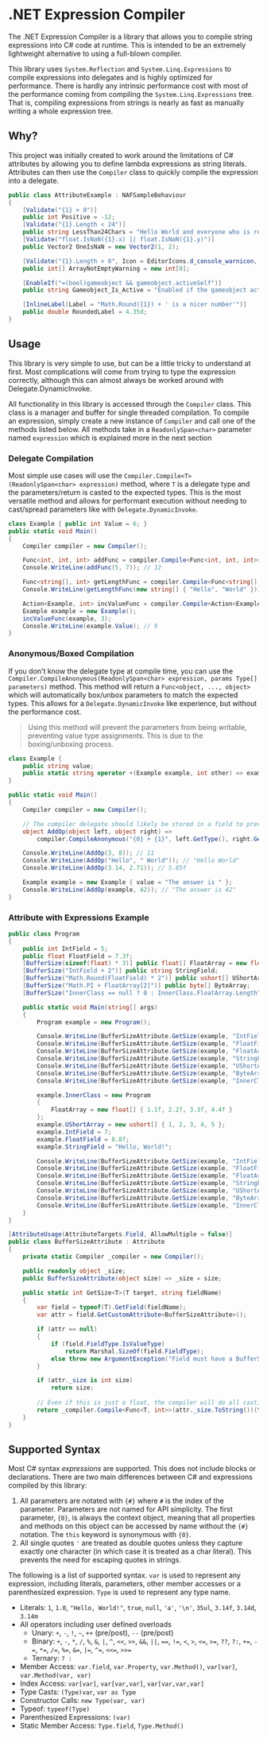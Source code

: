 .NET Expression Compiler
========================

The .NET Expression Compiler is a library that allows you to compile string expressions into C# code at runtime. This is intended to be an extremely lightweight alternative to using a full-blown compiler.

This library uses `System.Reflection` and `System.Linq.Expressions` to compile expressions into delegates and is highly optimized for performance. There is hardly any intrinsic performance cost with most of the performance coming from compiling the `System.Linq.Expressions` tree. That is, compiling expressions from strings is nearly as fast as manually writing a whole expression tree.

## Why?

This project was initially created to work around the limitations of C# attributes by allowing you to define lambda expressions as string literals. Attributes can then use the `Compiler` class to quickly compile the expression into a delegate.

```csharp
public class AttributeExample : NAFSampleBehaviour
{
	[Validate("{1} > 0")]
	public int Positive = -12;
	[Validate("{1}.Length < 24")]
	public string LessThan24Chars = "Hello World and everyone who is reading this!";
	[Validate("float.IsNaN({1}.x) || float.IsNaN({1}.y)")]
	public Vector2 OneIsNaN = new Vector2(1, 2);

	[Validate("{1}.Length > 0", Icon = EditorIcons.d_console_warnicon, Label = "Empty is Skipped!")]
	public int[] ArrayNotEmptyWarning = new int[0];

	[EnableIf("=(bool)gameobject && gameobject.activeSelf")]
	public string Gameobject_Is_Active = "Enabled if the gameobject active.";

	[InlineLabel(Label = "Math.Round({1}) + ' is a nicer number'")]
	public double RoundedLabel = 4.35d;
}
```


## Usage

This library is very simple to use, but can be a little tricky to understand at first. Most complications will come from trying to type the expression correctly, although this can almost always be worked around with Delegate.DynamicInvoke.

All functionality in this library is accessed through the `Compiler` class. This class is a manager and buffer for single threaded compilation. To compile an expression, simply create a new instance of `Compiler` and call one of the methods listed below. All methods take in a `ReadonlySpan<char>` parameter named `expression` which is explained more in the next section

### Delegate Compilation

Most simple use cases will use the `Compiler.Compile<T>(ReadonlySpan<char> expression)` method, where `T` is a delegate type and the parameters/return is casted to the expected types. This is the most versatile method and allows for performant execution without needing to cast/spread parameters like with `Delegate.DynamicInvoke`.

```csharp
class Example { public int Value = 6; }
public static void Main()
{
	Compiler compiler = new Compiler();

	Func<int, int, int> addFunc = compiler.Compile<Func<int, int, int>>("{0} + {1}");
	Console.WriteLine(addFunc(5, 7)); // 12

	Func<string[], int> getLengthFunc = compiler.Compile<Func<string[], int>>("Length");
	Console.WriteLine(getLengthFunc(new string[] { "Hello", "World" })); // 2

	Action<Example, int> incValueFunc = compiler.Compile<Action<Example, int>>("Value += {1}");
	Example example = new Example();
	incValueFunc(example, 3);
	Console.WriteLine(example.Value); // 9
}
```

### Anonymous/Boxed Compilation

If you don't know the delegate type at compile time, you can use the `Compiler.CompileAnonymous(ReadonlySpan<char> expression, params Type[] parameters)` method. This method will return a `Func<object, ..., object>` which will automatically box/unbox parameters to match the expected types. This allows for a `Delegate.DynamicInvoke` like experience, but without the performance cost.

> Using this method will prevent the parameters from being writable, preventing value type assignments. This is due to the boxing/unboxing process.

```csharp
class Example {
	public string value;
	public static string operator +(Example example, int other) => example.value + other.ToString();
}

public static void Main()
{
	Compiler compiler = new Compiler();

	// The compiler delegate should likely be stored in a field to prevent recompilation
	object AddOp(object left, object right) =>
		compiler.CompileAnonymous("{0} + {1}", left.GetType(), right.GetType())(left, right);

	Console.WriteLine(AddOp(3, 8)); // 11
	Console.WriteLine(AddOp("Hello", " World")); // "Hello World"
	Console.WriteLine(AddOp(3.14, 2.71)); // 5.85f

	Example example = new Example { value = "The answer is " };
	Console.WriteLine(AddOp(example, 42)); // "The answer is 42"
}
```

### Attribute with Expressions Example

```csharp
public class Program
{
	public int IntField = 5;
	public float FloatField = 7.3f;
	[BufferSize(sizeof(float) * 3)] public float[] FloatArray = new float[] { 1.1f, 2.2f, 3.3f };
	[BufferSize("IntField + 2")] public string StringField;
	[BufferSize("Math.Round(FloatField) * 2")] public ushort[] UShortArray;
	[BufferSize("Math.PI + FloatArray[2]")] public byte[] ByteArray;
	[BufferSize("InnerClass == null ? 0 : InnerClass.FloatArray.Length")] public Program InnerClass;

	public static void Main(string[] args)
	{
		Program example = new Program();

		Console.WriteLine(BufferSizeAttribute.GetSize(example, "IntField"));    // 4
		Console.WriteLine(BufferSizeAttribute.GetSize(example, "FloatField"));  // 4
		Console.WriteLine(BufferSizeAttribute.GetSize(example, "FloatArray"));  // 12
		Console.WriteLine(BufferSizeAttribute.GetSize(example, "StringField")); // 7
		Console.WriteLine(BufferSizeAttribute.GetSize(example, "UShortArray")); // 14
		Console.WriteLine(BufferSizeAttribute.GetSize(example, "ByteArray"));   // 6
		Console.WriteLine(BufferSizeAttribute.GetSize(example, "InnerClass"));  // 0

		example.InnerClass = new Program
		{
			FloatArray = new float[] { 1.1f, 2.2f, 3.3f, 4.4f }
		};
		example.UShortArray = new ushort[] { 1, 2, 3, 4, 5 };
		example.IntField = 7;
		example.FloatField = 8.8f;
		example.StringField = "Hello, World!";

		Console.WriteLine(BufferSizeAttribute.GetSize(example, "IntField"));    // 4
		Console.WriteLine(BufferSizeAttribute.GetSize(example, "FloatField"));  // 4
		Console.WriteLine(BufferSizeAttribute.GetSize(example, "FloatArray"));  // 12
		Console.WriteLine(BufferSizeAttribute.GetSize(example, "StringField")); // 9
		Console.WriteLine(BufferSizeAttribute.GetSize(example, "UShortArray")); // 18
		Console.WriteLine(BufferSizeAttribute.GetSize(example, "ByteArray"));   // 6
		Console.WriteLine(BufferSizeAttribute.GetSize(example, "InnerClass"));  // 4
	}
}

[AttributeUsage(AttributeTargets.Field, AllowMultiple = false)]
public class BufferSizeAttribute : Attribute
{
	private static Compiler _compiler = new Compiler();

	public readonly object _size;
	public BufferSizeAttribute(object size) => _size = size;

	public static int GetSize<T>(T target, string fieldName)
	{
		var field = typeof(T).GetField(fieldName);
		var attr = field.GetCustomAttribute<BufferSizeAttribute>();

		if (attr == null)
		{
			if (field.FieldType.IsValueType)
				return Marshal.SizeOf(field.FieldType);
			else throw new ArgumentException("Field must have a BufferSizeAttribute or be a value type.");
		}

		if (attr._size is int size)
			return size;
		
		// Even if this is just a float, the compiler will do all casting needed to get the size.
		return _compiler.Compile<Func<T, int>>(attr._size.ToString())(target);
	}
}
```

## Supported Syntax

Most C# syntax *expressions* are supported. This does not include blocks or declarations. There are two main differences between C# and expressions compiled by this library:

1. All parameters are notated with `{#}` where `#` is the index of the parameter. Parameters are not named for API simplicity. The first parameter, `{0}`, is always the context object, meaning that all properties and methods on this object can be accessed by name without the `{#}` notation. The `this` keyword is synonymous with `{0}`.
2. All single quotes `'` are treated as double quotes unless they capture exactly one character (in which case it is treated as a char literal). This prevents the need for escaping quotes in strings.

The following is a list of supported syntax. `var` is used to represent any expression, including literals, parameters, other member accesses or a parenthesized expression. `Type` is used to represent any type name.

- Literals: `1`, `1.0`, `"Hello, World!"`, `true`, `null`, `'a'`, `'\n'`, `35ul`, `3.14f`, `3.14d`, `3.14m`
- All operators including user defined overloads
	- Unary: `+`, `-`, `!`, `~`, `++` (pre/post), `--` (pre/post)
	- Binary: `+`, `-`, `*`, `/`, `%`, `&`, `|`, `^`, `<<`, `>>`, `&&`, `||`, `==`, `!=`, `<`, `>`, `<=`, `>=`, `??`, `?:`, `+=`, `-=`, `*=`, `/=`, `%=`, `&=`, `|=`, `^=`, `<<=`, `>>=`
	- Ternary: `? :`
- Member Access: `var.field`, `var.Property`, `var.Method()`, `var[var]`, `var.Method(var, var)`
- Index Access: `var[var]`, `var[var,var]`, `var[var,var,var]`
- Type Casts: `(Type)var`, `var as Type`
- Constructor Calls: `new Type(var, var)`
- Typeof: `typeof(Type)`
- Parenthesized Expressions: `(var)`
- Static Member Access: `Type.field`, `Type.Method()`